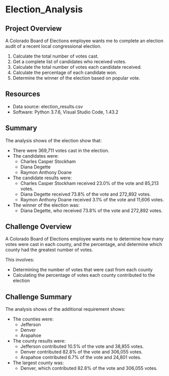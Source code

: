 # Election_Analysis

## Project Overview
A Colorado Board of Elections employee wants me to complete an election audit of a recent local congressional election.

1. Calculate the total number of votes cast.
2. Get a complete list of candidates who received votes.
3. Calculate the total number of votes each candidate received. 
4. Calculate the percentage of each candidate won.
5. Determine the winner of the election based on popular vote.

## Resources
- Data source: election_results.csv
- Software: Python 3.7.6, Visual Studio Code, 1.43.2

## Summary
The analysis shows of the election show that:
- There were 369,711 votes cast in the election.
- The candidates were:
  - Charles Casper Stockham
  - Diana Degette
  - Raymon Anthony Doane
- The candidate results were:
  - Charles Casper Stockham received 23.0% of the vote and 85,213 votes.
  - Diana Degette received 73.8% of the vote and 272,892 votes.
  - Raymon Anthony Doane received 3.1% of the vote and 11,606 votes.
- The winner of the election was:
  - Diana Degette, who received 73.8% of the vote and 272,892 votes.
  
## Challenge Overview
A Colorado Board of Elections employee wants me to determine how many votes were cast in each county, and the percentage, and determine which county had the greatest number of votes.

This involves:
- Determining the number of votes that were cast from each county
- Calculating the percentage of votes each county contributed to the election

## Challenge Summary
The analysis shows of the additional requirement shows:
- The counties were:
  - Jefferson
  - Denver
  - Arapahoe
- The county results were:
  - Jefferson contributed 10.5% of the vote and 38,855 votes.
  - Denver contributed 82.8% of the vote and 306,055 votes.
  - Arapahoe contributed 6.7% of the vote and 24,801 votes.
- The largest county was:
  - Denver, which contributed 82.8% of the vote and 306,055 votes.
